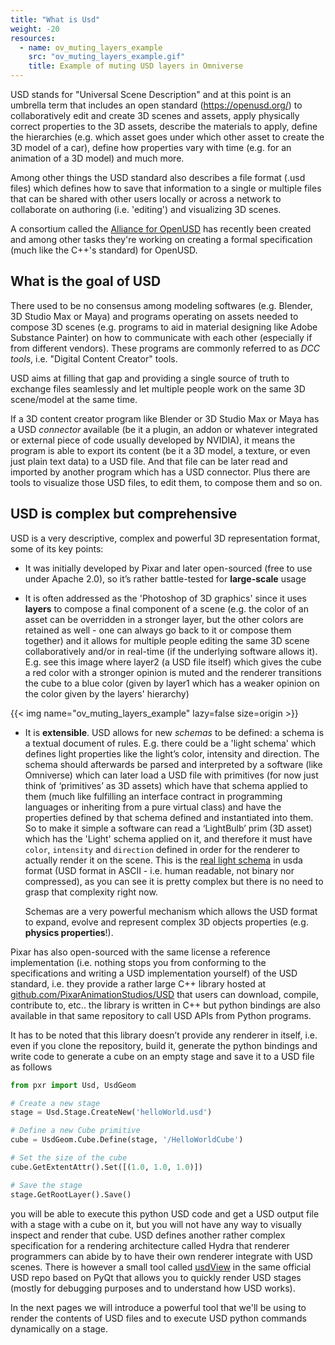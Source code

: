 ```yaml
---
title: "What is Usd"
weight: -20
resources:
  - name: ov_muting_layers_example
    src: "ov_muting_layers_example.gif"
    title: Example of muting USD layers in Omniverse
---
```


USD stands for "Universal Scene Description" and at this point is an umbrella term that includes an open standard (https://openusd.org/) to collaboratively edit and create 3D scenes and assets, apply physically correct properties to the 3D assets, describe the materials to apply, define the hierarchies (e.g. which asset goes under which other asset to create the 3D model of a car), define how properties vary with time (e.g. for an animation of a 3D model) and much more.

Among other things the USD standard also describes a file format (.usd files) which defines how to save that information to a single or multiple files that can be shared with other users locally or across a network to collaborate on authoring (i.e. 'editing') and visualizing 3D scenes.

A consortium called the [Alliance for OpenUSD](https://aousd.org/) has recently been created and among other tasks they're working on creating a formal specification (much like the C++'s standard) for OpenUSD.

## What is the goal of USD

There used to be no consensus among modeling softwares (e.g. Blender, 3D Studio Max or Maya) and programs operating on assets needed to compose 3D scenes (e.g. programs to aid in material designing like Adobe Substance Painter) on how to communicate with each other (especially if from different vendors). These programs are commonly referred to as _DCC tools_, i.e. "Digital Content Creator" tools.

USD aims at filling that gap and providing a single source of truth to exchange files seamlessly and let multiple people work on the same 3D scene/model at the same time.

If a 3D content creator program like Blender or 3D Studio Max or Maya has a USD _connector_ available (be it a plugin, an addon or whatever integrated or external piece of code usually developed by NVIDIA), it means the program is able to export its content (be it a 3D model, a texture, or even just plain text data) to a USD file. And that file can be later read and imported by another program which has a USD connector. Plus there are tools to visualize those USD files, to edit them, to compose them and so on.

## USD is complex but comprehensive

USD is a very descriptive, complex and powerful 3D representation format, some of its key points:

* It was initially developed by Pixar and later open-sourced (free to use under Apache 2.0), so it’s rather battle-tested for **large-scale** usage

* It is often addressed as the 'Photoshop of 3D graphics' since it uses **layers** to compose a final component of a scene (e.g. the color of an asset can be overridden in a stronger layer, but the other colors are retained as well - one can always go back to it or compose them together) and it allows for multiple people editing the same 3D scene collaboratively and/or in real-time (if the underlying software allows it). E.g. see this image where layer2 (a USD file itself) which gives the cube a red color with a stronger opinion is muted and the renderer transitions the cube to a blue color (given by layer1 which has a weaker opinion on the color given by the layers' hierarchy)

<!-- spellchecker-disable -->

{{< img name="ov_muting_layers_example" lazy=false size=origin >}}

<!-- spellchecker-enable -->

* It is **extensible**. USD allows for new _schemas_ to be defined: a schema is a textual document of rules. E.g. there could be a 'light schema' which defines light properties like the light’s color, intensity and direction. The schema should afterwards be parsed and interpreted by a software (like Omniverse) which can later load a USD file with primitives (for now just think of ‘primitives’ as 3D assets) which have that schema applied to them (much like fulfilling an interface contract in programming languages or inheriting from a pure virtual class) and have the properties defined by that schema defined and instantiated into them. So to make it simple a software can read a ‘LightBulb’ prim (3D asset) which has the 'Light' schema applied on it, and therefore it must have `color`, `intensity` and `direction` defined in order for the renderer to actually render it on the scene. This is the [real light schema](https://github.com/PixarAnimationStudios/OpenUSD/blob/release/pxr/usd/usdLux/schema.usda) in usda format (USD format in ASCII - i.e. human readable, not binary nor compressed), as you can see it is pretty complex but there is no need to grasp that complexity right now.

    Schemas are a very powerful mechanism which allows the USD format to expand, evolve and represent complex 3D objects properties (e.g. **physics properties**!).

Pixar has also open-sourced with the same license a reference implementation (i.e. nothing stops you from conforming to the specifications and writing a USD implementation yourself) of the USD standard, i.e. they provide a rather large C++ library hosted at [github.com/PixarAnimationStudios/USD](https://github.com/PixarAnimationStudios/OpenUSD) that users can download, compile, contribute to, etc.. the library is written in C++ but python bindings are also available in that same repository to call USD APIs from Python programs.

It has to be noted that this library doesn’t provide any renderer in itself, i.e. even if you clone the repository, build it, generate the python bindings and write code to generate a cube on an empty stage and save it to a USD file as follows

```python
from pxr import Usd, UsdGeom

# Create a new stage
stage = Usd.Stage.CreateNew('helloWorld.usd')

# Define a new Cube primitive
cube = UsdGeom.Cube.Define(stage, '/HelloWorldCube')

# Set the size of the cube
cube.GetExtentAttr().Set([(1.0, 1.0, 1.0)])

# Save the stage
stage.GetRootLayer().Save()
```

you will be able to execute this python USD code and get a USD output file with a stage with a cube on it, but you will not have any way to visually inspect and render that cube. USD defines another rather complex specification for a rendering architecture called Hydra that renderer programmers can abide by to have their own renderer integrate with USD scenes. There is however a small tool called [usdView](https://docs.omniverse.nvidia.com/usdview/latest/overview.html) in the same official USD repo based on PyQt that allows you to quickly render USD stages (mostly for debugging purposes and to understand how USD works).

In the next pages we will introduce a powerful tool that we'll be using to render the contents of USD files and to execute USD python commands dynamically on a stage.